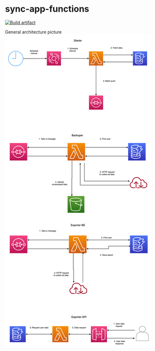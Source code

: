 # sync-app-functions
[![Build artifact](https://github.com/storytime/sync-app-functions/actions/workflows/build-sync-app.yml/badge.svg?branch=main)](https://github.com/storytime/sync-app-functions/actions/workflows/build-sync-app.yml)

General architecture picture
![image info](./misc/scheme.png)
